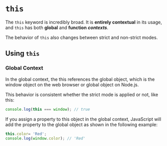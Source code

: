# ```this```
The ```this``` keyword is incredibly broad. It is **entirely contextual** in its usage, and ```this``` has both **global** and **function** ***contexts***.   

The behavior of ```this``` also changes between strict and non-strict modes.

## Using ```this```

### Global Context
In the global context, the this references the global object, which is the window object on the web browser or global object on Node.js.

This behavior is consistent whether the strict mode is applied or not, like this:

```js
console.log(this === window); // true
```
If you assign a property to this object in the global context, JavaScript will add the property to the global object as shown in the following example:

```js
this.color= 'Red';
console.log(window.color); // 'Red'
```